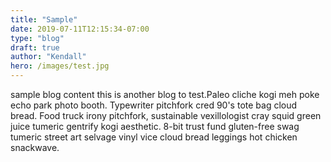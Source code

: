 ```yaml
---
title: "Sample"
date: 2019-07-11T12:15:34-07:00
type: "blog"
draft: true
author: "Kendall"
hero: /images/test.jpg
---
```


sample blog content this is another blog to test.Paleo cliche kogi meh poke echo park photo booth. Typewriter pitchfork cred 90's tote bag cloud bread. Food truck irony pitchfork, sustainable vexillologist cray squid green juice tumeric gentrify kogi aesthetic. 8-bit trust fund gluten-free swag tumeric street art selvage vinyl vice cloud bread leggings hot chicken snackwave.
